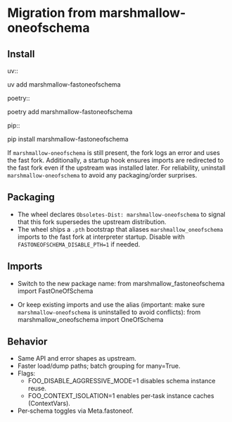 Migration from marshmallow-oneofschema
=====================================

Install
-------

uv::

  uv add marshmallow-fastoneofschema

poetry::

  poetry add marshmallow-fastoneofschema

pip::

  pip install marshmallow-fastoneofschema

If `marshmallow-oneofschema` is still present, the fork logs an error and uses the fast fork. Additionally, a startup hook ensures imports are redirected to the fast fork even if the upstream was installed later. For reliability, uninstall `marshmallow-oneofschema` to avoid any packaging/order surprises.

Packaging
---------

- The wheel declares `Obsoletes-Dist: marshmallow-oneofschema` to signal that this fork supersedes the upstream distribution.
- The wheel ships a `.pth` bootstrap that aliases `marshmallow_oneofschema` imports to the fast fork at interpreter startup. Disable with `FASTONEOFSCHEMA_DISABLE_PTH=1` if needed.

Imports
-------

- Switch to the new package name:
  from marshmallow_fastoneofschema import FastOneOfSchema

- Or keep existing imports and use the alias (important: make sure `marshmallow-oneofschema` is uninstalled to avoid conflicts):
  from marshmallow_oneofschema import OneOfSchema


Behavior
--------

- Same API and error shapes as upstream.
- Faster load/dump paths; batch grouping for many=True.
- Flags:
  - FOO_DISABLE_AGGRESSIVE_MODE=1 disables schema instance reuse.
  - FOO_CONTEXT_ISOLATION=1 enables per‑task instance caches (ContextVars).
- Per‑schema toggles via Meta.fastoneof.
